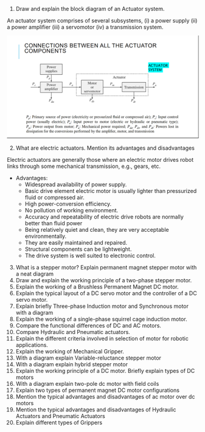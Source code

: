 1. Draw and explain the block diagram of an Actuator system.

An actuator system comprises of several subsystems, 
(i) a power supply
(ii) a power amplifier
(iii) a servomotor
(iv) a transmission system.

<img src = "act.png">

2. What are electric actuators. Mention its advantages and disadvantages

Electric actuators are generally those where an electric motor drives robot links through some mechanical transmission, e.g., gears, etc.

* Advantages: 
    * Widespread availability of power supply.
    * Basic drive element electric motor is usually lighter than pressurized fluid or compressed air.
    * High power-conversion efficiency.
    * No pollution of working environment.
    * Accuracy and repeatability of electric drive robots are normally better than fluid power 
    * Being relatively quiet and clean, they are very acceptable environmentally.
    * They are easily maintained and repaired.
    * Structural components can be lightweight.
    * The drive system is well suited to electronic control.


3. What is a stepper motor? Explain permanent magnet stepper motor with a neat diagram
4. Draw and explain the working principle of a two-phase stepper motor.
5. Explain the working of a Brushless Permanent Magnet DC motor.
6. Explain the typical layout of a DC servo motor and the controller of a DC servo motor.
7. Explain briefly Three-phase Induction motor and Synchronous motor with a diagram
8. Explain the working of a single-phase squirrel cage induction motor.
9. Compare the functional differences of DC and AC motors.
10. Compare Hydraulic and Pneumatic actuators.
11. Explain the different criteria involved in selection of motor for robotic applications.
12. Explain the working of Mechanical Gripper.
13. With a diagram explain Variable-reluctance stepper motor
14. With a diagram explain hybrid stepper motor
15. Explain the working principle of a DC motor. Briefly explain types of DC motors
16. With a diagram explain two-pole dc motor with field coils
17. Explain two types of permanent magnet DC motor configurations
18. Mention the typical advantages and disadvantages of ac motor over dc motors
19. Mention the typical advantages and disadvantages of Hydraulic Actuators and Pneumatic Actuators
20. Explain different types of Grippers